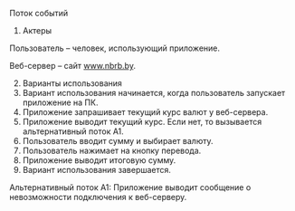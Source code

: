 Поток событий 
1.	Актеры

Пользователь – человек, использующий приложение.

Веб-сервер – сайт www.nbrb.by.

2.	Варианты использования
 1.	Вариант использования начинается, когда пользователь запускает приложение на ПК.
 2.	Приложение запрашивает текущий курс валют у веб-сервера.
 3.	Приложение выводит текущий курс. Если нет, то вызывается альтернативный поток А1.
 4.	Пользователь вводит сумму и выбирает валюту.
 5.	Пользователь нажимает на кнопку перевода.
 6.	Приложение выводит итоговую сумму. 
 7.	Вариант использования завершается.

Альтернативный поток А1: Приложение выводит сообщение о невозможности подключения к веб-серверу.
